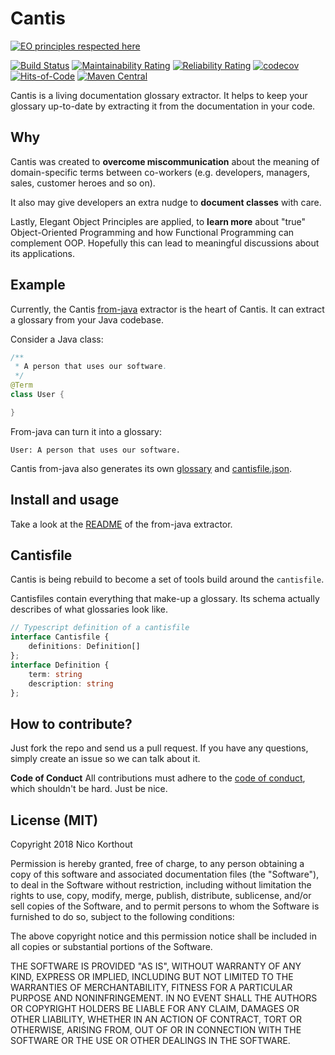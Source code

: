 # Cantis
[![EO principles respected here](http://www.elegantobjects.org/badge.svg)](http://www.elegantobjects.org) 

[![Build Status](https://api.travis-ci.org/korthout/Cantis.svg?branch=master)](https://travis-ci.org/korthout/Cantis)
[![Maintainability Rating](https://sonarcloud.io/api/project_badges/measure?project=com.github.korthout%3Acantis&metric=sqale_rating)](https://sonarcloud.io/dashboard?id=com.github.korthout%3Acantis)
[![Reliability Rating](https://sonarcloud.io/api/project_badges/measure?project=com.github.korthout%3Acantis&metric=reliability_rating)](https://sonarcloud.io/dashboard?id=com.github.korthout%3Acantis)
[![codecov](https://codecov.io/gh/korthout/Cantis/branch/master/graph/badge.svg)](https://codecov.io/gh/korthout/Cantis)
[![Hits-of-Code](https://hitsofcode.com/github/korthout/Cantis)](https://hitsofcode.com/view/github/korthout/Cantis)
[![Maven Central](https://img.shields.io/maven-central/v/com.github.korthout/cantis.svg?label=Maven%20Central&color=blue)](https://search.maven.org/search?q=g:%22com.github.korthout%22%20AND%20a:%22cantis%22)

Cantis is a living documentation glossary extractor. It helps to keep your 
glossary up-to-date by extracting it from the documentation in your code.

## Why
Cantis was created to **overcome miscommunication** about the meaning of 
domain-specific terms between co-workers (e.g. developers, managers, sales, 
customer heroes and so on).

It also may give developers an extra nudge to **document classes** with care.

Lastly, Elegant Object Principles are applied, to **learn more** about "true" 
Object-Oriented Programming and how Functional Programming can complement OOP.
Hopefully this can lead to meaningful discussions about its applications.

## Example
Currently, the Cantis [from-java](from-java) extractor is the heart of Cantis.
It can extract a glossary from your Java codebase.

Consider a Java class:
```java
/**
 * A person that uses our software.
 */
@Term
class User {

}
```
From-java can turn it into a glossary: 
```
User: A person that uses our software.
```

Cantis from-java also generates its own [glossary](glossary.txt) and 
[cantisfile.json](cantisfile.json).

## Install and usage
Take a look at the [README](from-java/README.md) of the from-java extractor.

## Cantisfile
Cantis is being rebuild to become a set of tools build around the `cantisfile`.

Cantisfiles contain everything that make-up a glossary. Its schema actually
describes of what glossaries look like.

```typescript
// Typescript definition of a cantisfile
interface Cantisfile {
    definitions: Definition[]
};
interface Definition {
    term: string
    description: string
};
```

## How to contribute?
Just fork the repo and send us a pull request. 
If you have any questions, simply create an issue so we can talk about it. 

**Code of Conduct**
All contributions must adhere to the [code of conduct](CODE_OF_CONDUCT.md),
which shouldn't be hard. Just be nice.

## License (MIT)
Copyright 2018 Nico Korthout

Permission is hereby granted, free of charge, to any person obtaining a copy of
this software and associated documentation files (the "Software"), to deal in 
the Software without restriction, including without limitation the rights to 
use, copy, modify, merge, publish, distribute, sublicense, and/or sell copies 
of the Software, and to permit persons to whom the Software is furnished to do
so, subject to the following conditions:

The above copyright notice and this permission notice shall be included in all 
copies or substantial portions of the Software.

THE SOFTWARE IS PROVIDED "AS IS", WITHOUT WARRANTY OF ANY KIND, EXPRESS OR 
IMPLIED, INCLUDING BUT NOT LIMITED TO THE WARRANTIES OF MERCHANTABILITY, 
FITNESS FOR A PARTICULAR PURPOSE AND NONINFRINGEMENT. IN NO EVENT SHALL THE 
AUTHORS OR COPYRIGHT HOLDERS BE LIABLE FOR ANY CLAIM, DAMAGES OR OTHER 
LIABILITY, WHETHER IN AN ACTION OF CONTRACT, TORT OR OTHERWISE, ARISING FROM, 
OUT OF OR IN CONNECTION WITH THE SOFTWARE OR THE USE OR OTHER DEALINGS IN THE 
SOFTWARE.
